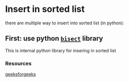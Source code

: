 # Insert in sorted list

there are multiple way to insert into sorted list (in python):

## First: use python [`bisect`](https://docs.python.org/library/bisect.html) library

This is internal python library for insering in sorted list




### Resources
[geeksforgeeks](https://www.geeksforgeeks.org/bisect-algorithm-functions-in-python/)
